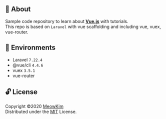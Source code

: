## :pencil: About
Sample code repository to learn about **[Vue.js](https://vuejs.org/)** with tutorials.  
This repo is based on `Laravel` with vue scaffolding and including vue, vuex, vue-router.  



## :pushpin: Environments
- Laravel `7.22.4`
- @vue/cli `4.4.6`
- vuex `3.5.1`
- vue-router


## :unlock: License
Copyright &copy;2020 [MeowKim](https://github.com/MeowKim)  
Distributed under the [MIT](https://github.com/MeowKim/vue_tutorial/blob/master/LICENSE) License.  
